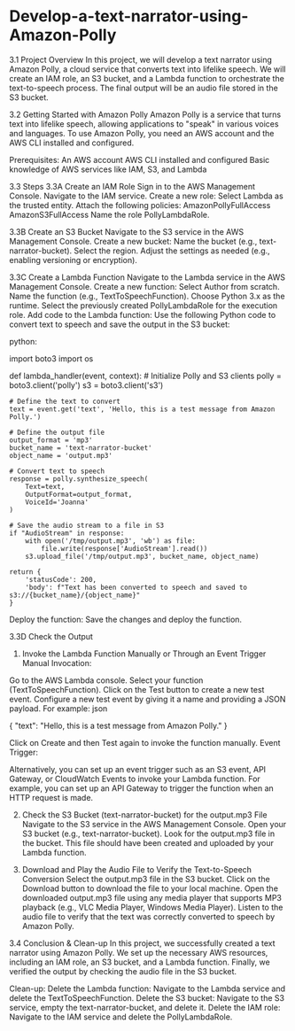 # Develop-a-text-narrator-using-Amazon-Polly

3.1 Project Overview
In this project, we will develop a text narrator using Amazon Polly, a cloud service that converts text into lifelike speech. We will create an IAM role, an S3 bucket, and a Lambda function to orchestrate the text-to-speech process. The final output will be an audio file stored in the S3 bucket.

3.2 Getting Started with Amazon Polly
Amazon Polly is a service that turns text into lifelike speech, allowing applications to "speak" in various voices and languages. To use Amazon Polly, you need an AWS account and the AWS CLI installed and configured.

Prerequisites:
An AWS account
AWS CLI installed and configured
Basic knowledge of AWS services like IAM, S3, and Lambda

3.3 Steps
3.3A Create an IAM Role
Sign in to the AWS Management Console.
Navigate to the IAM service.
Create a new role:
Select Lambda as the trusted entity.
Attach the following policies:
AmazonPollyFullAccess
AmazonS3FullAccess
Name the role PollyLambdaRole.

3.3B Create an S3 Bucket
Navigate to the S3 service in the AWS Management Console.
Create a new bucket:
Name the bucket (e.g., text-narrator-bucket).
Select the region.
Adjust the settings as needed (e.g., enabling versioning or encryption).

3.3C Create a Lambda Function
Navigate to the Lambda service in the AWS Management Console.
Create a new function:
Select Author from scratch.
Name the function (e.g., TextToSpeechFunction).
Choose Python 3.x as the runtime.
Select the previously created PollyLambdaRole for the execution role.
Add code to the Lambda function:
Use the following Python code to convert text to speech and save the output in the S3 bucket:

python:

import boto3
import os

def lambda_handler(event, context):
    # Initialize Polly and S3 clients
    polly = boto3.client('polly')
    s3 = boto3.client('s3')
    
    # Define the text to convert
    text = event.get('text', 'Hello, this is a test message from Amazon Polly.')
    
    # Define the output file
    output_format = 'mp3'
    bucket_name = 'text-narrator-bucket'
    object_name = 'output.mp3'
    
    # Convert text to speech
    response = polly.synthesize_speech(
        Text=text,
        OutputFormat=output_format,
        VoiceId='Joanna'
    )
    
    # Save the audio stream to a file in S3
    if "AudioStream" in response:
        with open('/tmp/output.mp3', 'wb') as file:
            file.write(response['AudioStream'].read())
        s3.upload_file('/tmp/output.mp3', bucket_name, object_name)
    
    return {
        'statusCode': 200,
        'body': f"Text has been converted to speech and saved to s3://{bucket_name}/{object_name}"
    }
    
Deploy the function:
Save the changes and deploy the function.

3.3D Check the Output
1. Invoke the Lambda Function Manually or Through an Event Trigger
Manual Invocation:

Go to the AWS Lambda console.
Select your function (TextToSpeechFunction).
Click on the Test button to create a new test event.
Configure a new test event by giving it a name and providing a JSON payload. For example:
json

{
    "text": "Hello, this is a test message from Amazon Polly."
}

Click on Create and then Test again to invoke the function manually.
Event Trigger:

Alternatively, you can set up an event trigger such as an S3 event, API Gateway, or CloudWatch Events to invoke your Lambda function. For example, you can set up an API Gateway to trigger the function when an HTTP request is made.

2. Check the S3 Bucket (text-narrator-bucket) for the output.mp3 File
Navigate to the S3 service in the AWS Management Console.
Open your S3 bucket (e.g., text-narrator-bucket).
Look for the output.mp3 file in the bucket. This file should have been created and uploaded by your Lambda function.

3. Download and Play the Audio File to Verify the Text-to-Speech Conversion
Select the output.mp3 file in the S3 bucket.
Click on the Download button to download the file to your local machine.
Open the downloaded output.mp3 file using any media player that supports MP3 playback (e.g., VLC Media Player, Windows Media Player).
Listen to the audio file to verify that the text was correctly converted to speech by Amazon Polly.

3.4 Conclusion & Clean-up
In this project, we successfully created a text narrator using Amazon Polly. We set up the necessary AWS resources, including an IAM role, an S3 bucket, and a Lambda function. Finally, we verified the output by checking the audio file in the S3 bucket.

Clean-up:
Delete the Lambda function: Navigate to the Lambda service and delete the TextToSpeechFunction.
Delete the S3 bucket: Navigate to the S3 service, empty the text-narrator-bucket, and delete it.
Delete the IAM role: Navigate to the IAM service and delete the PollyLambdaRole.



